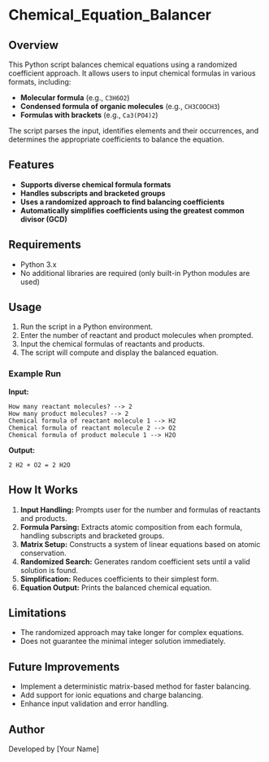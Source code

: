 # Chemical_Equation_Balancer

## Overview
This Python script balances chemical equations using a randomized coefficient approach. It allows users to input chemical formulas in various formats, including:
- **Molecular formula** (e.g., `C3H6O2`)
- **Condensed formula of organic molecules** (e.g., `CH3COOCH3`)
- **Formulas with brackets** (e.g., `Ca3(PO4)2`)

The script parses the input, identifies elements and their occurrences, and determines the appropriate coefficients to balance the equation.

## Features
- **Supports diverse chemical formula formats**
- **Handles subscripts and bracketed groups**
- **Uses a randomized approach to find balancing coefficients**
- **Automatically simplifies coefficients using the greatest common divisor (GCD)**

## Requirements
- Python 3.x
- No additional libraries are required (only built-in Python modules are used)

## Usage
1. Run the script in a Python environment.
2. Enter the number of reactant and product molecules when prompted.
3. Input the chemical formulas of reactants and products.
4. The script will compute and display the balanced equation.

### Example Run
**Input:**
```
How many reactant molecules? --> 2
How many product molecules? --> 2
Chemical formula of reactant molecule 1 --> H2
Chemical formula of reactant molecule 2 --> O2
Chemical formula of product molecule 1 --> H2O
```

**Output:**
```
2 H2 + O2 = 2 H2O
```

## How It Works
1. **Input Handling:** Prompts user for the number and formulas of reactants and products.
2. **Formula Parsing:** Extracts atomic composition from each formula, handling subscripts and bracketed groups.
3. **Matrix Setup:** Constructs a system of linear equations based on atomic conservation.
4. **Randomized Search:** Generates random coefficient sets until a valid solution is found.
5. **Simplification:** Reduces coefficients to their simplest form.
6. **Equation Output:** Prints the balanced chemical equation.

## Limitations
- The randomized approach may take longer for complex equations.
- Does not guarantee the minimal integer solution immediately.

## Future Improvements
- Implement a deterministic matrix-based method for faster balancing.
- Add support for ionic equations and charge balancing.
- Enhance input validation and error handling.

## Author
Developed by [Your Name]

